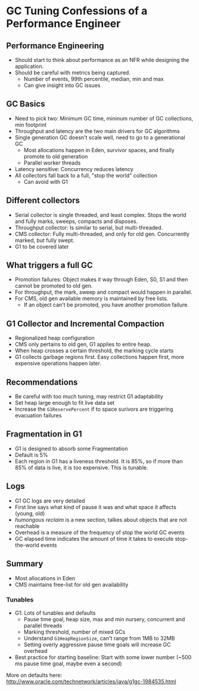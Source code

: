 # GC Tuning Confessions of a Performance Engineer

## Performance Engineering

* Should start to think about performance as an NFR while designing the application.
* Should be careful with metrics being captured.
  * Number of events, 99th percentile, median, min and max
  * Can give insight into GC issues

## GC Basics

* Need to pick two: Minimum GC time, mininum number of GC collections, min footprint
* Throughput and latency are the two main drivers for GC algorithms
* Single generation GC doesn't scale well, need to go to a generational GC
  * Most allocations happen in Eden, survivor spaces, and finally promote to old generation
  * Parallel worker threads
* Latency sensitive: Concurrency reduces latency
* All collectors fall back to a full, "stop the world" collection
  * Can avoid with G1

## Different collectors

* Serial collector is single threaded, and least complex. Stops the world and fully marks, sweeps, compacts and disposes.
* Throughput collector: Is similar to serial, but multi-threaded.
* CMS collector: Fully multi-threaded, and only for old gen. Concurrently marked, but fully swept.
* G1 to be covered later

## What triggers a full GC
* Promotion failures: Object makes it way through Eden, S0, S1 and then cannot be promoted to old gen.
* For throughput, the mark, sweep and compact would happen in parallel.
* For CMS, old gen available memory is maintained by free lists.
  * If an object can't be promoted, you have another promotion failure.

## G1 Collector and Incremental Compaction
* Regionalized heap configuration
* CMS only pertains to old gen, G1 applies to entire heap.
* When heap crosses a certain threshold, the marking cycle starts
* G1 collects garbage regions first. Easy collections happen first, more expensive operations happen later.

## Recommendations
* Be careful with too much tuning, may restrict G1 adaptability
* Set heap large enough to fit live data set
* Increase the `G1ReservePercent` if to space surivors are triggering evacuation failures

## Fragmentation in G1
* G1 is designed to absorb some Fragmentation
* Default is 5%
* Each region in G1 has a liveness threshold. It is 85%, so if more than 85% of data is live, it is too expensive. This is tunable.

## Logs
* G1 GC logs are very detailed
* First line says what kind of pause it was and what space it affects (young, old)
* *humongous reclaim* is a new section, talkes about objects that are not reachable
* Overhead is a measure of the frequency of stop the world GC events
* GC elapsed time indicates the amount of time it takes to execute stop-the-world events

## Summary

* Most allocations in Eden
* CMS maintains free-list for old gen availability

### Tunables

* G1: Lots of tunables and defaults
  * Pause time goal, heap size, max and min nursery, concurrent and parallel threads
  * Marking threshold, number of mixed GCs
  * Understand `G1HeapRegionSize`, can't range from 1MB to 32MB
  * Setting overly aggressive pause time goals will increase GC overhead
* Best practice for starting baseline: Start with some lower number (~500 ms pause time goal, maybe even a second)

More on defaults here: http://www.oracle.com/technetwork/articles/java/g1gc-1984535.html
